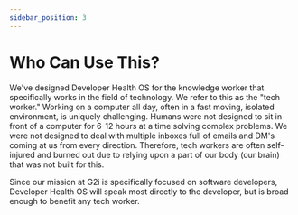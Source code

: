 ```yaml
---
sidebar_position: 3
---
```


# Who Can Use This?

We've designed Developer Health OS for the knowledge worker that specifically works in the field of technology. We refer to this as the "tech worker." Working on a computer all day, often in a fast moving, isolated environment, is uniquely challenging. Humans were not designed to sit in front of a computer for 6-12 hours at a time solving complex problems. We were not designed to deal with multiple inboxes full of emails and DM's coming at us from every direction. Therefore, tech workers are often self-injured and burned out due to relying upon a part of our body (our brain) that was not built for this. 

Since our mission at G2i is specifically focused on software developers, Developer Health OS will speak most directly to the developer, but is broad enough to benefit any tech worker. 

